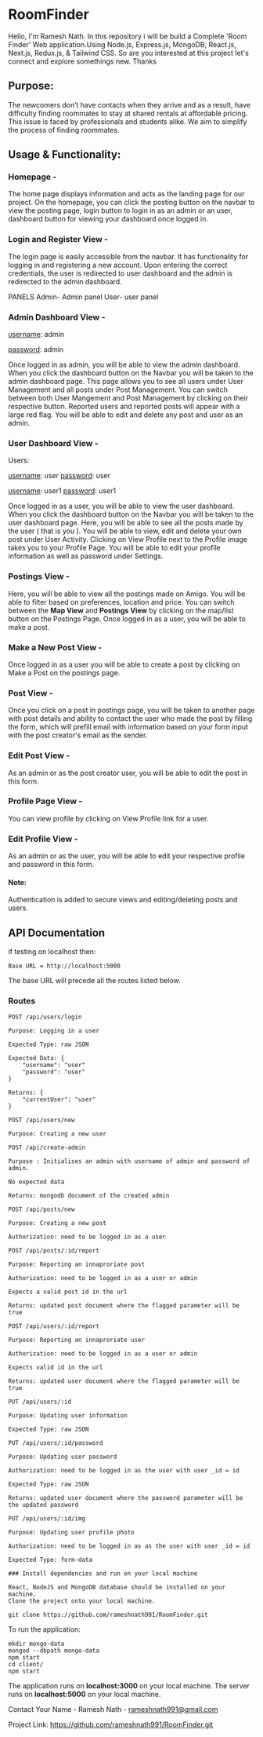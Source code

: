 # RoomFinder

 Hello, I'm Ramesh Nath. In this repository i will be build a Complete 'Room Finder' Web application.Using Node.js, Express.js,  MongoDB, React.js, Next.js, Redux.js, & Tailwind CSS. So are you interested at this project let's connect and explore somethings new. Thanks
## Purpose:
The newcomers don’t have contacts when they arrive and as a result, have difficulty finding roommates to stay at shared rentals at affordable pricing. This issue is faced by professionals and students alike.  We aim to simplify the process of finding roommates.

## Usage & Functionality:

### Homepage -
The home page displays information and acts as the landing page for our project. On the homepage, you can click the posting button on the navbar to view the posting page, login button to login in as an admin or an user, dashboard button for viewing your dashboard once logged in. 



### Login and Register View - 
The login page is easily accessible from the navbar. It has functionality for logging in and registering a new account. Upon entering the correct credentials, the user is redirected to user dashboard and the admin is redirected to the admin dashboard. 

PANELS
 Admin- Admin panel
 User- user panel
 
### Admin Dashboard View - 
<ins>username</ins>: admin

<ins>password</ins>: admin

Once logged in as admin, you will be able to view the admin dashboard. When you click the dashboard button on the Navbar you will be taken to the admin dashboard page. This page allows you to see all users under User Management and all posts under Post Management. You can switch between both User Mangement and Post Management by clicking on their respective button. Reported users and reported posts will appear with a large red flag. You will be able to edit and delete any post and user as an admin. 



### User Dashboard View - 
Users:

<ins>username</ins>: user
<ins>password</ins>: user

<ins>username</ins>: user1
<ins>password</ins>: user1


Once logged in as a user, you will be able to view the user dashboard. When you click the dashboard button on the Navbar you will be taken to the user dashboard page. Here, you will be able to see all the posts made by the user ( that is you ). You will be able to view, edit and delete your own post under User Activity. Clicking on View Profile next to the Profile image takes you to your Profile Page. You will be able to edit your profile information as well as password under Settings.



### Postings View -
Here, you will be able to view all the postings made on Amigo. You will be able to filter based on preferences, location and price. You can switch between the **Map View** and **Postings View** by clicking on the map/list button on the Postings Page. Once logged in as a user, you will be able to make a post.




### Make a New Post View -
Once logged in as a user you will be able to create a post by clicking on Make a Post on the postings page. 



### Post View -
Once you click on a post in postings page, you will be taken to another page with post details and ability to contact the user who made the post by filling the form, which will prefill email with information based on your form input with the post creator's email as the sender. 


### Edit Post View - 
As an admin or as the post creator user, you will be able to edit the post in this form.


### Profile Page View - 
You can view profile by clicking on View Profile link for a user. 


### Edit Profile View - 
As an admin or as the user, you will be able to edit your respective profile and password in this form.


#### Note:
Authentication is added to secure views and editing/deleting  posts and users. 


## API Documentation

if testing on localhost then:
```
Base URL = http://localhost:5000
```
The base URL will precede all the routes listed below.


### Routes

```
POST /api/users/login

Purpose: Logging in a user

Expected Type: raw JSON

Expected Data: {
    "username": "user"
    "password": "user"
}

Returns: {
    "currentUser": "user"
}
```

```
POST /api/users/new

Purpose: Creating a new user

POST /api/create-admin

Purpose : Initialises an admin with username of admin and password of admin.

No expected data

Returns: mongodb document of the created admin
```
```
POST /api/posts/new

Purpose: Creating a new post

Authorization: need to be logged in as a user

POST /api/posts/:id/report

Purpose: Reporting an innaproriate post

Authorization: need to be logged in as a user or admin

Expects a valid post id in the url

Returns: updated post document where the flagged parameter will be true
```
```
POST /api/users/:id/report

Purpose: Reporting an innaproriate user

Authorization: need to be logged in as a user or admin

Expects valid id in the url

Returns: updated user document where the flagged parameter will be true
```
```
PUT /api/users/:id

Purpose: Updating user information

Expected Type: raw JSON

PUT /api/users/:id/password

Purpose: Updating user password

Authorization: need to be logged in as the user with user _id = id

Expected Type: raw JSON

Returns: updated user document where the password parameter will be the updated password
```
```
PUT /api/users/:id/img

Purpose: Updating user profile photo

Authorization: need to be logged in as as the user with user _id = id

Expected Type: form-data

### Install dependencies and run on your local machine

React, NodeJS and MongoDB database should be installed on your machine.
Clone the project onto your local machine.

git clone https://github.com/rameshnath991/RoomFinder.git
```

To run the application:

```bash=7
mkdir mongo-data
mongod --dbpath mongo-data
npm start
cd client/
npm start
```

The application runs on **localhost:3000** on your local machine.
The server runs on **localhost:5000** on your local machine.

Contact
Your Name - Ramesh Nath - rameshnath991@gmail.com

Project Link: https://github.com/rameshnath991/RoomFinder.git